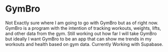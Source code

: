 # GymBro
Not Exactly sure where I am going to go with GymBro but as of right now. GymBro is a program with the intention of tracking workouts, weights, lifts, and other data from the gym. Still working out how far I will take GymBro but ideally I want GymBro to be an app that can show me trends in my workouts and health based on gym data. Currently Working with Supabase.

